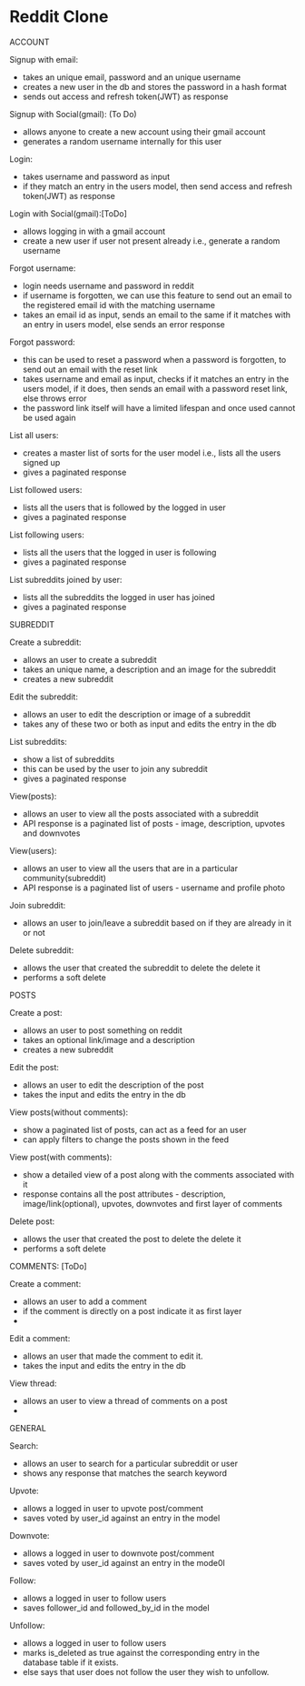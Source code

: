 # Reddit Clone

ACCOUNT

Signup with email:
- takes an unique email, password and an unique username 
- creates a new user in the db and stores the password in a hash format
- sends out access and refresh token(JWT) as response

Signup with Social(gmail): (To Do)
- allows anyone to create a new account using their gmail account
- generates a random username internally for this user 

Login:
- takes username and password as input
- if they match an entry in the users model, then send access and refresh token(JWT) as response

Login with Social(gmail):[ToDo]
- allows logging in with a gmail account
- create a new user if user not present already i.e., generate a random username

Forgot username:
- login needs username and password in reddit
- if username is forgotten, we can use this feature to send out an email to the registered email id with the matching username
- takes an email id as input, sends an email to the same if it matches with an entry in users model, else sends an error response

Forgot password:
- this can be used to reset a password when a password is forgotten, to send out an email with the reset link 
- takes username and email as input, checks if it matches an entry in the users model, if it does, then sends an email with a password reset link,
  else throws error
- the password link itself will have a limited lifespan and once used cannot be used again

List all users:
- creates a master list of sorts for the user model i.e., lists all the users signed up
- gives a paginated response

List followed users:
- lists all the users that is followed by the logged in user
- gives a paginated response

List following users:
- lists all the users that the logged in user is following
- gives a paginated response

List subreddits joined by user:
- lists all the subreddits the logged in user has joined 
- gives a paginated response 



SUBREDDIT

Create a subreddit:
- allows an user to create a subreddit
- takes an unique name, a description and an image for the subreddit 
- creates a new subreddit

Edit the subreddit:
- allows an user to edit the description or image of a subreddit
- takes any of these two or both as input and edits the entry in the db

List subreddits:
- show a list of subreddits 
- this can be used by the user to join any subreddit
- gives a paginated response 

View(posts):
- allows an user to view all the posts associated with a subreddit
- API response is a paginated list of posts - image, description, upvotes and downvotes

View(users):
- allows an user to view all the users that are in a particular community(subreddit)
- API response is a paginated list of users - username and profile photo

Join subreddit:
- allows an user to join/leave a subreddit based on if they are already in it or not

Delete subreddit:
- allows the user that created the subreddit to delete the delete it
- performs a soft delete



POSTS

Create a post:
- allows an user to post something on reddit
- takes an optional link/image and a description 
- creates a new subreddit

Edit the post:
- allows an user to edit the description of the post
- takes the input and edits the entry in the db

View posts(without comments):
- show a paginated list of posts, can act as a feed for an user
- can apply filters to change the posts shown in the feed

View post(with comments):
- show a detailed view of a post along with the comments associated with it
- response contains all the post attributes - description, image/link(optional), upvotes, downvotes and first layer of comments

Delete post:
- allows the user that created the post to delete the delete it
- performs a soft delete


COMMENTS: [ToDo]

Create a comment:
- allows an user to add a comment
- if the comment is directly on a post indicate it as first layer
-

Edit a comment:
- allows an user that made the comment to edit it.
- takes the input and edits the entry in the db

View thread:
- allows an user to view a thread of comments on a post
-




GENERAL

Search:
- allows an user to search for a particular subreddit or user
- shows any response that matches the search keyword

Upvote:
- allows a logged in user to upvote post/comment
- saves voted by user_id against an entry in the model

Downvote:
- allows a logged in user to downvote post/comment
- saves voted by user_id against an entry in the mode0l


Follow:
- allows a logged in user to follow users
- saves follower_id and followed_by_id in the model

Unfollow:
- allows a logged in user to follow users
- marks is_deleted as true against the corresponding entry in the database table if it exists.
- else says that user does not follow the user they wish to unfollow.

